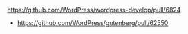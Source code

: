 https://github.com/WordPress/wordpress-develop/pull/6824

-   https://github.com/WordPress/gutenberg/pull/62550
